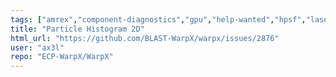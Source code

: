 ```yaml
---
tags: ["amrex","component-diagnostics","gpu","help-wanted","hpsf","laser","particle-in-cell","physics","pic","plasma","research","simulation"]
title: "Particle Histogram 2D"
html_url: "https://github.com/BLAST-WarpX/warpx/issues/2876"
user: "ax3l"
repo: "ECP-WarpX/WarpX"
---
```


